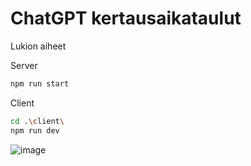 # ChatGPT kertausaikataulut

Lukion aiheet

Server

```bash
npm run start
```

Client

```bash
cd .\client\
npm run dev
```

![image](https://github.com/kerosiinikone/kertaus/assets/100020686/8c3245e2-da0c-4d21-bcef-20549d512c52)
